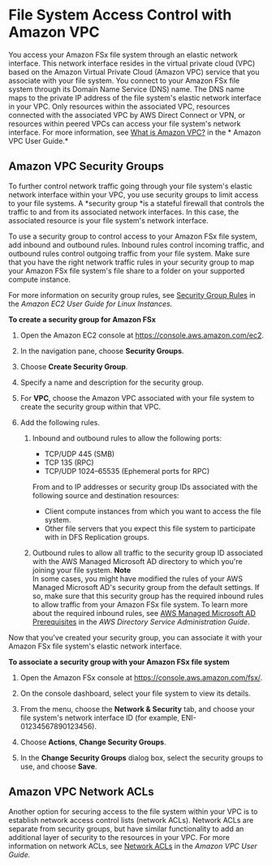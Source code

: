 # File System Access Control with Amazon VPC<a name="limit-access-security-groups"></a>

You access your Amazon FSx file system through an elastic network interface\. This network interface resides in the virtual private cloud \(VPC\) based on the Amazon Virtual Private Cloud \(Amazon VPC\) service that you associate with your file system\. You connect to your Amazon FSx file system through its Domain Name Service \(DNS\) name\. The DNS name maps to the private IP address of the file system's elastic network interface in your VPC\. Only resources within the associated VPC, resources connected with the associated VPC by AWS Direct Connect or VPN, or resources within peered VPCs can access your file system's network interface\. For more information, see [What is Amazon VPC?](https://docs.aws.amazon.com/vpc/latest/userguide/what-is-amazon-vpc.html) in the * Amazon VPC User Guide\.* 

## Amazon VPC Security Groups<a name="fsx-vpc-security-groups"></a>

 To further control network traffic going through your file system's elastic network interface within your VPC, you use security groups to limit access to your file systems\. A *security group *is a stateful firewall that controls the traffic to and from its associated network interfaces\. In this case, the associated resource is your file system's network interface\. 

 To use a security group to control access to your Amazon FSx file system, add inbound and outbound rules\. Inbound rules control incoming traffic, and outbound rules control outgoing traffic from your file system\. Make sure that you have the right network traffic rules in your security group to map your Amazon FSx file system's file share to a folder on your supported compute instance\. 

For more information on security group rules, see [Security Group Rules](https://docs.aws.amazon.com/AWSEC2/latest/UserGuide/using-network-security.html#security-group-rules) in the *Amazon EC2 User Guide for Linux Instances\.*

**To create a security group for Amazon FSx**

1. Open the Amazon EC2 console at [https://console\.aws\.amazon\.com/ec2](https://console.aws.amazon.com/ec2)\.

1. In the navigation pane, choose **Security Groups**\.

1. Choose **Create Security Group**\.

1. Specify a name and description for the security group\.

1. For **VPC**, choose the Amazon VPC associated with your file system to create the security group within that VPC\.

1. <a name="vpc-sg-step6"></a>Add the following rules\.

   1. Inbound and outbound rules to allow the following ports:
      + TCP/UDP 445 \(SMB\)
      + TCP 135 \(RPC\)
      + TCP/UDP 1024–65535 \(Ephemeral ports for RPC\)

      From and to IP addresses or security group IDs associated with the following source and destination resources:
      + Client compute instances from which you want to access the file system\.
      + Other file servers that you expect this file system to participate with in DFS Replication groups\.

   1. Outbound rules to allow all traffic to the security group ID associated with the AWS Managed Microsoft AD directory to which you're joining your file system\.
**Note**  
In some cases, you might have modified the rules of your AWS Managed Microsoft AD's security group from the default settings\. If so, make sure that this security group has the required inbound rules to allow traffic from your Amazon FSx file system\. To learn more about the required inbound rules, see [AWS Managed Microsoft AD Prerequisites](https://docs.aws.amazon.com/directoryservice/latest/admin-guide/ms_ad_getting_started_prereqs.html) in the *AWS Directory Service Administration Guide*\.

Now that you've created your security group, you can associate it with your Amazon FSx file system's elastic network interface\.

**To associate a security group with your Amazon FSx file system**

1. Open the Amazon FSx console at [https://console\.aws\.amazon\.com/fsx/](https://console.aws.amazon.com/fsx/)\.

1. On the console dashboard, select your file system to view its details\.

1. From the menu, choose the **Network & Security** tab, and choose your file system's network interface ID \(for example, ENI\-01234567890123456\)\.

1. Choose **Actions**, **Change Security Groups**\.

1. In the **Change Security Groups** dialog box, select the security groups to use, and choose **Save**\.

## Amazon VPC Network ACLs<a name="limit-access-acl"></a>

Another option for securing access to the file system within your VPC is to establish network access control lists \(network ACLs\)\. Network ACLs are separate from security groups, but have similar functionality to add an additional layer of security to the resources in your VPC\. For more information on network ACLs, see [Network ACLs](https://docs.aws.amazon.com/vpc/latest/userguide/VPC_ACLs.html) in the *Amazon VPC User Guide\.*